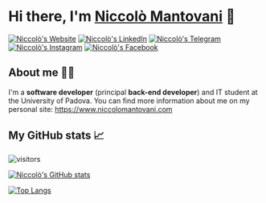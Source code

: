 # Hi there, I'm [Niccolò Mantovani](https://www.niccolomantovani.com) 👋 

[![Niccolò's Website](https://img.shields.io/website?down_color=red&down_message=down&style=for-the-badge&up_color=green&up_message=up&url=https%3A%2F%2Fwww.niccolomantovani.com%2F)](https://www.niccolomantovani.com/)
[![Niccolò's LinkedIn](https://img.shields.io/badge/LinkedIn-0077B5?style=for-the-badge&logo=linkedin&logoColor=white)](https://linkedin.com/in/niccolò-mantovani-25b54621b)
[![Niccolò's Telegram](https://img.shields.io/badge/Telegram-2CA5E0?style=for-the-badge&logo=telegram&logoColor=white)](https://t.me/nicomanto)
[![Niccolò's Instagram](https://img.shields.io/badge/Instagram-E4405F?style=for-the-badge&logo=instagram&logoColor=white)](https://www.instagram.com/niccolo_mantovani/)
[![Niccolò's Facebook](https://img.shields.io/badge/Facebook-1877F2?style=for-the-badge&logo=facebook&logoColor=white)](https://www.facebook.com/nicomanto49)

## About me 👨‍💻
I'm a **software developer** (principal **back-end developer**) and IT student at the University of Padova. You can find more information about me on my personal site: https://www.niccolomantovani.com


## My GitHub stats 📈 
![visitors](https://shields-io-visitor-counter.herokuapp.com/badge?page=nicomanto&label=Visitors&labelColor=000000&logo=GitHub&logoColor=FFFFFF&color=1D70B8&style=for-the-badge)

[![Niccolò's GitHub stats](https://github-readme-stats.vercel.app/api?username=nicomanto&count_private=true&show_icons=true&theme=nord)](https://github.com/anuraghazra/github-readme-stats)

[![Top Langs](https://github-readme-stats.vercel.app/api/top-langs/?username=nicomanto&theme=nord)](https://github.com/anuraghazra/github-readme-stats)



<!--
**nicomanto/nicomanto** is a ✨ _special_ ✨ repository because its `README.md` (this file) appears on your GitHub profile.

Here are some ideas to get you started:

- 🔭 I’m currently working on ...
- 🌱 I’m currently learning ...
- 👯 I’m looking to collaborate on ...
- 🤔 I’m looking for help with ...
- 💬 Ask me about ...
- 📫 How to reach me: ...
- 😄 Pronouns: ...
- ⚡ Fun fact: ...
-->
